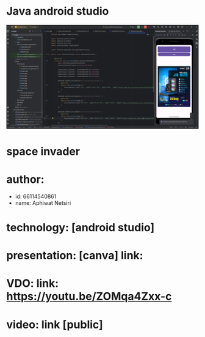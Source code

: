 # Java android studio

![banner](image/new1.png)

# space invader
# author: 
  * id: 66114540861
  * name: Aphiwat Netsiri

# technology: [android studio]

# presentation: [canva] link:
# VDO: link: https://youtu.be/ZOMqa4Zxx-c
# video: link [public]

